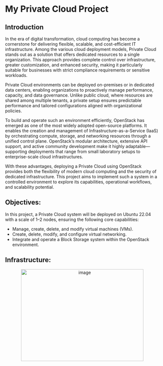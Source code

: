 # My Private Cloud Project

## Introduction
In the era of digital transformation, cloud computing has become a cornerstone for delivering flexible, scalable, and cost-efficient IT infrastructure. Among the various cloud deployment models, Private Cloud stands out as a solution that offers dedicated resources to a single organization. This approach provides complete control over infrastructure, greater customization, and enhanced security, making it particularly suitable for businesses with strict compliance requirements or sensitive workloads.

Private Cloud environments can be deployed on-premises or in dedicated data centers, enabling organizations to proactively manage performance, capacity, and data governance. Unlike public cloud, where resources are shared among multiple tenants, a private setup ensures predictable performance and tailored configurations aligned with organizational policies.

To build and operate such an environment efficiently, OpenStack has emerged as one of the most widely adopted open-source platforms. It enables the creation and management of Infrastructure-as-a-Service (IaaS) by orchestrating compute, storage, and networking resources through a unified control plane. OpenStack’s modular architecture, extensive API support, and active community development make it highly adaptable—supporting deployments that range from small laboratory setups to enterprise-scale cloud infrastructures.

With these advantages, deploying a Private Cloud using OpenStack provides both the flexibility of modern cloud computing and the security of dedicated infrastructure. This project aims to implement such a system in a controlled environment to explore its capabilities, operational workflows, and scalability potential.

## Objectives:
In this project, a Private Cloud system will be deployed on Ubuntu 22.04 with a scale of 1–2 nodes, ensuring the following core capabilities:
- Manage, create, delete, and modify virtual machines (VMs).
- Create, delete, modify, and configure virtual networking.
- Integrate and operate a Block Storage system within the OpenStack environment.

## Infrastructure:
<div align="center">
  <img width="400" height="300" alt="image" src="https://github.com/user-attachments/assets/00066472-8923-471b-a3f7-031e4887b863" />
</div>

